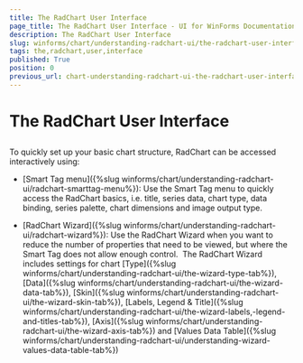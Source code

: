 ```yaml
---
title: The RadChart User Interface
page_title: The RadChart User Interface - UI for WinForms Documentation
description: The RadChart User Interface
slug: winforms/chart/understanding-radchart-ui/the-radchart-user-interface
tags: the,radchart,user,interface
published: True
position: 0
previous_url: chart-understanding-radchart-ui-the-radchart-user-interface
---
```


# The RadChart User Interface



## 

To quickly set up your basic chart structure, RadChart can be accessed interactively using:

* [Smart Tag menu]({%slug winforms/chart/understanding-radchart-ui/radchart-smarttag-menu%}): Use the Smart Tag menu to quickly access the RadChart basics, i.e. title, series data, chart type, data binding, series palette, chart dimensions and image output type.

* [RadChart Wizard]({%slug winforms/chart/understanding-radchart-ui/radchart-wizard%}): Use the RadChart Wizard when you want to reduce the number of properties that need to be viewed, but where the Smart Tag does not allow enough control.  The RadChart Wizard includes settings for chart [Type]({%slug winforms/chart/understanding-radchart-ui/the-wizard-type-tab%}), [Data]({%slug winforms/chart/understanding-radchart-ui/the-wizard-data-tab%}), [Skin]({%slug winforms/chart/understanding-radchart-ui/the-wizard-skin-tab%}), [Labels, Legend & Title]({%slug winforms/chart/understanding-radchart-ui/the-wizard-labels,-legend-and-titles-tab%}), [Axis]({%slug winforms/chart/understanding-radchart-ui/the-wizard-axis-tab%}) and [Values Data Table]({%slug winforms/chart/understanding-radchart-ui/understanding-wizard-values-data-table-tab%})
